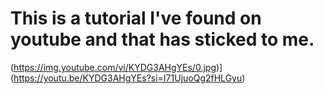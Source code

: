 # This is a tutorial I've found on youtube and that has sticked to me.

(https://img.youtube.com/vi/KYDG3AHgYEs/0.jpg)](https://youtu.be/KYDG3AHgYEs?si=I71UjuoQg2fHLGyu)
